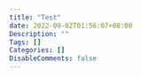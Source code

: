 ```yaml
---
title: "Test"
date: 2022-09-02T01:56:07+08:00
Description: ""
Tags: []
Categories: []
DisableComments: false
---
```

